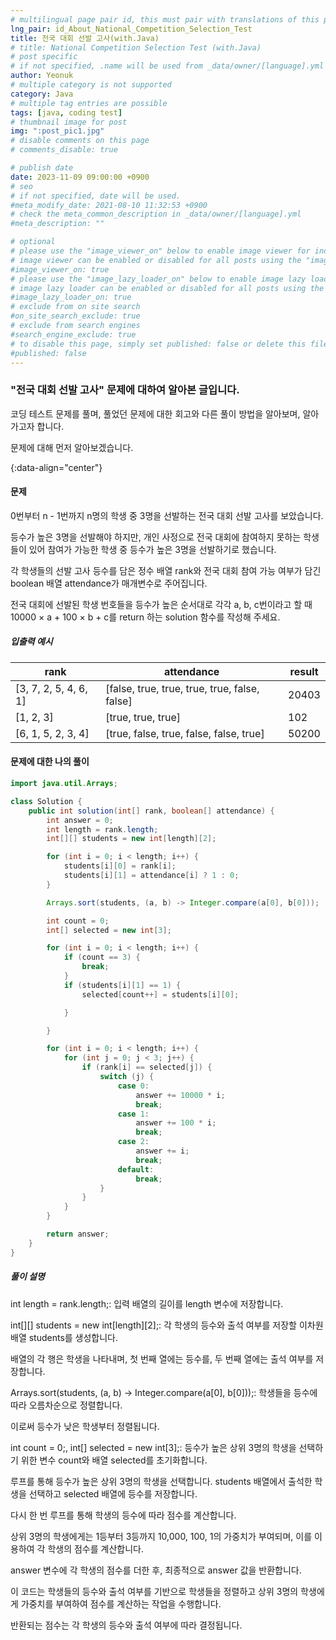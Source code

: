 ```yaml
---
# multilingual page pair id, this must pair with translations of this page. (This name must be unique)
lng_pair: id_About_National_Competition_Selection_Test
title: 전국 대회 선발 고사(with.Java)
# title: National Competition Selection Test (with.Java)
# post specific
# if not specified, .name will be used from _data/owner/[language].yml
author: Yeonuk
# multiple category is not supported
category: Java
# multiple tag entries are possible
tags: [java, coding test]
# thumbnail image for post
img: ":post_pic1.jpg"
# disable comments on this page
# comments_disable: true

# publish date
date: 2023-11-09 09:00:00 +0900
# seo
# if not specified, date will be used.
#meta_modify_date: 2021-08-10 11:32:53 +0900
# check the meta_common_description in _data/owner/[language].yml
#meta_description: ""

# optional
# please use the "image_viewer_on" below to enable image viewer for individual pages or posts (_posts/ or [language]/_posts folders).
# image viewer can be enabled or disabled for all posts using the "image_viewer_posts: true" setting in _data/conf/main.yml.
#image_viewer_on: true
# please use the "image_lazy_loader_on" below to enable image lazy loader for individual pages or posts (_posts/ or [language]/_posts folders).
# image lazy loader can be enabled or disabled for all posts using the "image_lazy_loader_posts: true" setting in _data/conf/main.yml.
#image_lazy_loader_on: true
# exclude from on site search
#on_site_search_exclude: true
# exclude from search engines
#search_engine_exclude: true
# to disable this page, simply set published: false or delete this file
#published: false
---
```


<!-- outline-start -->

### "전국 대회 선발 고사" 문제에 대하여 알아본 글입니다.

코딩 테스트 문제를 풀며, 풀었던 문제에 대한 회고와 다른 풀이 방법을 알아보며, 알아가고자 합니다.

문제에 대해 먼저 알아보겠습니다.

{:data-align="center"}

<!-- outline-end -->

#### 문제

0번부터 n - 1번까지 n명의 학생 중 3명을 선발하는 전국 대회 선발 고사를 보았습니다.

등수가 높은 3명을 선발해야 하지만, 개인 사정으로 전국 대회에 참여하지 못하는 학생들이 있어 참여가 가능한 학생 중 등수가 높은 3명을 선발하기로 했습니다.

각 학생들의 선발 고사 등수를 담은 정수 배열 rank와 전국 대회 참여 가능 여부가 담긴 boolean 배열 attendance가 매개변수로 주어집니다.

전국 대회에 선발된 학생 번호들을 등수가 높은 순서대로 각각 a, b, c번이라고 할 때 10000 × a + 100 × b + c를 return 하는 solution 함수를 작성해 주세요.

##### 입출력 예시

| rank                  | attendance                                    | result |
| --------------------- | --------------------------------------------- | ------ |
| [3, 7, 2, 5, 4, 6, 1] | [false, true, true, true, true, false, false] | 20403  |
| [1, 2, 3]             | [true, true, true]                            | 102    |
| [6, 1, 5, 2, 3, 4]    | [true, false, true, false, false, true]       | 50200  |

#### 문제에 대한 나의 풀이

```java
import java.util.Arrays;

class Solution {
    public int solution(int[] rank, boolean[] attendance) {
        int answer = 0;
        int length = rank.length;
        int[][] students = new int[length][2];

        for (int i = 0; i < length; i++) {
            students[i][0] = rank[i];
            students[i][1] = attendance[i] ? 1 : 0;
        }

        Arrays.sort(students, (a, b) -> Integer.compare(a[0], b[0]));

        int count = 0;
        int[] selected = new int[3];

        for (int i = 0; i < length; i++) {
            if (count == 3) {
                break;
            }
            if (students[i][1] == 1) {
                selected[count++] = students[i][0];

            }

        }

        for (int i = 0; i < length; i++) {
            for (int j = 0; j < 3; j++) {
                if (rank[i] == selected[j]) {
                    switch (j) {
                        case 0:
                            answer += 10000 * i;
                            break;
                        case 1:
                            answer += 100 * i;
                            break;
                        case 2:
                            answer += i;
                            break;
                        default:
                            break;
                    }
                }
            }
        }

        return answer;
    }
}
```

##### 풀이 설명

int length = rank.length;: 입력 배열의 길이를 length 변수에 저장합니다.

int[][] students = new int[length][2];: 각 학생의 등수와 출석 여부를 저장할 이차원 배열 students를 생성합니다.

배열의 각 행은 학생을 나타내며, 첫 번째 열에는 등수를, 두 번째 열에는 출석 여부를 저장합니다.

Arrays.sort(students, (a, b) -> Integer.compare(a[0], b[0]));: 학생들을 등수에 따라 오름차순으로 정렬합니다.

이로써 등수가 낮은 학생부터 정렬됩니다.

int count = 0;, int[] selected = new int[3];: 등수가 높은 상위 3명의 학생을 선택하기 위한 변수 count와 배열 selected를 초기화합니다.

루프를 통해 등수가 높은 상위 3명의 학생을 선택합니다. students 배열에서 출석한 학생을 선택하고 selected 배열에 등수를 저장합니다.

다시 한 번 루프를 통해 학생의 등수에 따라 점수를 계산합니다.

상위 3명의 학생에게는 1등부터 3등까지 10,000, 100, 1의 가중치가 부여되며, 이를 이용하여 각 학생의 점수를 계산합니다.

answer 변수에 각 학생의 점수를 더한 후, 최종적으로 answer 값을 반환합니다.

이 코드는 학생들의 등수와 출석 여부를 기반으로 학생들을 정렬하고 상위 3명의 학생에게 가중치를 부여하여 점수를 계산하는 작업을 수행합니다.

반환되는 점수는 각 학생의 등수와 출석 여부에 따라 결정됩니다.
